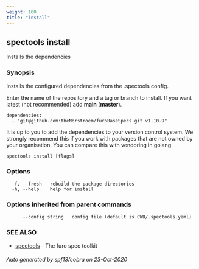 ```yaml
---
weight: 100
title: "install"
---
```


## spectools install

Installs the dependencies

### Synopsis

Installs the configured dependencies from the .spectools config.

Enter the name of the repository and a tag or branch to install. If you want latest (not recommended) add **main** (**master**). 

    dependencies:
      - "git@github.com:theNorstroem/furoBaseSpecs.git v1.10.9"

It is up to you to add the dependencies to your version control system. We strongly recommend this if you work with packages that are not owned by 
your organisation. You can compare this with vendoring in golang.



```
spectools install [flags]
```

### Options

```
  -f, --fresh   rebuild the package directories
  -h, --help    help for install
```

### Options inherited from parent commands

```
      --config string   config file (default is CWD/.spectools.yaml)
```

### SEE ALSO

* [spectools](spectools.md)	 - The furo spec toolkit

###### Auto generated by spf13/cobra on 23-Oct-2020
